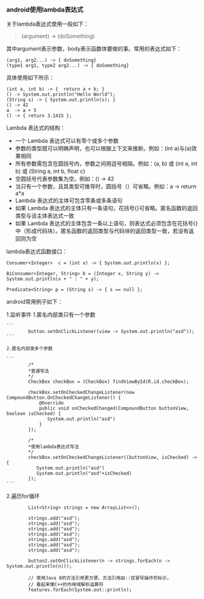 ### android使用lambda表达式

关于lambda表达式使用一般如下：

> (argument) -> (doSomething)

其中argument表示参数，body表示函数体要做的事。常用的表达式如下：

```
(arg1, arg2...) -> { doSomething}
(type1 arg1, type2 arg2...) -> { doSomething}
```

具体使用如下所示：

```
(int a, int b) -> {  return a + b; }
() -> System.out.println("Hello World");
(String s) -> { System.out.println(s); }
() -> 42
a  -> a + 5
() -> { return 3.1415 };

```

Lambda 表达式的结构：

 - 一个 Lambda 表达式可以有零个或多个参数
 - 参数的类型既可以明确声明，也可以根据上下文来推断。例如：(int a)与(a)效果相同
  - 所有参数需包含在圆括号内，参数之间用逗号相隔。例如：(a, b) 或 (int a, int b) 或 (String a, int b, float c)
 - 空圆括号代表参数集为空。例如：() -> 42
 - 当只有一个参数，且其类型可推导时，圆括号（）可省略。例如：a -> return a*a
- Lambda 表达式的主体可包含零条或多条语句
 -  如果 Lambda 表达式的主体只有一条语句，花括号{}可省略。匿名函数的返回类型与该主体表达式一致
- 如果 Lambda 表达式的主体包含一条以上语句，则表达式必须包含在花括号{}中（形成代码块）。匿名函数的返回类型与代码块的返回类型一致，若没有返回则为空

lambda表达式函数接口：
```
Consumer<Integer>  c = (int x) -> { System.out.println(x) };

BiConsumer<Integer, String> b = (Integer x, String y) -> System.out.println(x + " : " + y);

Predicate<String> p = (String s) -> { s == null };
```




android常用例子如下：

1.监听事件
    1.匿名内部类只有一个参数

    ```
            button.setOnClickListener(view -> System.out.println("asd"));
    ```

    2.匿名内部类多个参数

    ```
            /*
            *普通写法
            */
            CheckBox checkBox = (CheckBox) findViewById(R.id.checkBox);

            checkBox.setOnCheckedChangeListener(new CompoundButton.OnCheckedChangeListener() {
                @Override
                public void onCheckedChanged(CompoundButton buttonView, boolean isChecked) {
                   System.out.println("asd")
                }
            });

            /*
            *使用lambda表达式写法
            */
            checkBox.setOnCheckedChangeListener((buttonView, isChecked) -> {
               System.out.println("asd")
               System.out.println("asd"+isChecked)
            });
    ```

2.遍历for循环

```
        List<String> strings = new ArrayList<>();

        strings.add("asd");
        strings.add("asd");
        strings.add("asd");
        strings.add("asd");
        strings.add("asd");
        strings.add("asd");
        strings.add("asd");

        button2.setOnClickListener(n -> strings.forEach(n -> System.out.println(n)));

        // 使用Java 8的方法引用更方便，方法引用由::双冒号操作符标示，
        // 看起来像C++的作用域解析运算符
        features.forEach(System.out::println);

```

